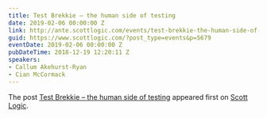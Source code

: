 ```yaml
---
title: Test Brekkie – the human side of testing
date: 2019-02-06 00:00:00 Z
link: http://ante.scottlogic.com/events/test-brekkie-the-human-side-of-testing/
guid: https://www.scottlogic.com/?post_type=events&p=5679
eventDate: 2019-02-06 00:00:00 Z
pubDateTime: 2018-12-19 12:20:11 Z
speakers:
- Callum Akehurst-Ryan
- Cian McCormack
---
```


<p>The post <a rel="nofollow" href="http://ante.scottlogic.com/events/test-brekkie-the-human-side-of-testing/">Test Brekkie &#8211; the human side of testing</a> appeared first on <a rel="nofollow" href="http://ante.scottlogic.com">Scott Logic</a>.</p>